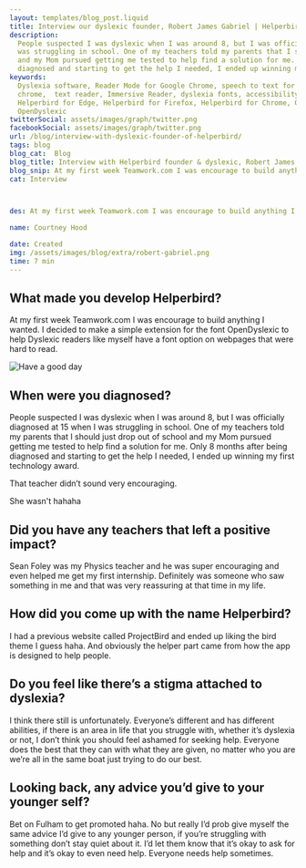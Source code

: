 ```yaml
---
layout: templates/blog_post.liquid
title: Interview our dyslexic founder, Robert James Gabriel | Helperbird
description:
  People suspected I was dyslexic when I was around 8, but I was officially diagnosed at 15 when I
  was struggling in school. One of my teachers told my parents that I should just drop out of school
  and my Mom pursued getting me tested to help find a solution for me. Only 8 months after being
  diagnosed and starting to get the help I needed, I ended up winning my first technology award.
keywords:
  Dyslexia software, Reader Mode for Google Chrome, speech to text for chrome, Text to speech for
  chrome,  text reader, Immersive Reader, dyslexia fonts, accessibility software, dyslexia software,
  Helperbird for Edge, Helperbird for Firefox, Helperbird for Chrome, Opendyslexic for Chrome,
  OpenDyslexic
twitterSocial: assets/images/graph/twitter.png
facebookSocial: assets/images/graph/twitter.png
url: /blog/interview-with-dyslexic-founder-of-helperbird/
tags: blog
blog_cat:  Blog
blog_title: Interview with Helperbird founder & dyslexic, Robert James Gabriel
blog_snip: At my first week Teamwork.com I was encourage to build anything I wanted. I decided to make a simple extension for the font OpenDyslexic to help Dyslexic readers like myself have a font option on webpages that were hard to read.
cat: Interview



des: At my first week Teamwork.com I was encourage to build anything I wanted. I decided to make a simple extension for the font OpenDyslexic to help Dyslexic readers like myself have a font option on webpages that were hard to read.

name: Courtney Hood

date: Created
img: /assets/images/blog/extra/robert-gabriel.png
time: 7 min
---
```


  ## What made you develop Helperbird?

  

At my first week Teamwork.com I was encourage to build anything I wanted. I decided to make a simple extension for the font OpenDyslexic to help Dyslexic readers like myself have a font option on webpages that were hard to read.

  

![Have a good day](/assets/images/blog/extra/robert-gabriel.png)

  


  

## When were you diagnosed?

  

People suspected I was dyslexic when I was around 8, but I was officially diagnosed at 15 when I was struggling in school. One of my teachers told my parents that I should just drop out of school and my Mom pursued getting me tested to help find a solution for me. Only 8 months after being diagnosed and starting to get the help I needed, I ended up winning my first technology award.

That teacher didn’t sound very encouraging.

She wasn't hahaha

  

## Did you have any teachers that left a positive impact?

  

Sean Foley was my Physics teacher and he was super encouraging and even helped me get my first internship. Definitely was someone who saw something in me and that was very reassuring at that time in my life.

  

## How did you come up with the name Helperbird?

  

I had a previous website called ProjectBird and ended up liking the bird theme I guess haha. And obviously the helper part came from how the app is designed to help people.

  

## Do you feel like there’s a stigma attached to dyslexia?

I think there still is unfortunately. Everyone’s different and has different abilities, if there is an area in life that you struggle with, whether it’s dyslexia or not, I don’t think you should feel ashamed for seeking help. Everyone does the best that they can with what they are given, no matter who you are we’re all in the same boat just trying to do our best.

  

## Looking back, any advice you’d give to your younger self?

  

Bet on Fulham to get promoted haha. No but really I’d prob give myself the same advice I’d give to any younger person, if you’re struggling with something don’t stay quiet about it. I’d let them know that it’s okay to ask for help and it’s okay to even need help. Everyone needs help sometimes.